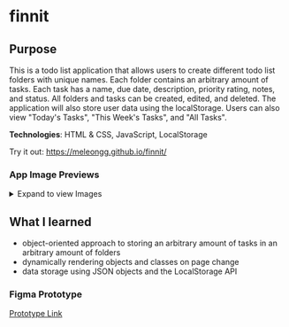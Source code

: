 # finnit 

## Purpose
This is a todo list application that allows users to create different todo list folders with unique names. Each folder contains an arbitrary amount of tasks. Each task has a name, due date, description, priority rating, notes, and status. All folders and tasks can be created, edited, and deleted. The application will also store user data using the localStorage. Users can also view "Today's Tasks", "This Week's Tasks", and "All Tasks". 

**Technologies**: HTML & CSS, JavaScript, LocalStorage

Try it out: https://meleongg.github.io/finnit/
### App Image Previews
<details>
	<summary>Expand to view Images</summary>
	<img src="https://user-images.githubusercontent.com/62491197/185666854-3a5a9bc4-bb10-4113-bba5-bfe6b59ac749.png" width="600">
	<img src="https://user-images.githubusercontent.com/62491197/185666866-a572c3bc-3267-4f81-ae2c-3aa59831dd97.png" width="600">
	<img src="https://user-images.githubusercontent.com/62491197/185666874-88685253-44cb-47ca-b049-6cc089b3d53f.png" width="600">
	<img src="https://user-images.githubusercontent.com/62491197/185666885-b47cd11c-1d23-440c-8d60-129ebc85dd4e.png" width="600">
	<img src="https://user-images.githubusercontent.com/62491197/185666890-f053c600-4b3c-4c3a-a487-77ecf212fc83.png" width="600">
  <img src="https://user-images.githubusercontent.com/62491197/185666901-aa8cd44d-329a-495b-bf80-406d75a83209.png" width="600">  
</details>

## What I learned
- object-oriented approach to storing an arbitrary amount of tasks in an arbitrary amount of folders
- dynamically rendering objects and classes on page change
- data storage using JSON objects and the LocalStorage API

### Figma Prototype
[Prototype Link](https://www.figma.com/file/KxR24yCPWSuHnKd3W6ikq5/Todo-List?node-id=0%3A1)
